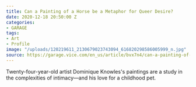 ```yaml
---
title: Can a Painting of a Horse be a Metaphor for Queer Desire?
date: 2020-12-18 20:50:00 Z
categories:
- GARAGE
tags:
- Art
- Profile
image: "/uploads/120219611_2130679023743094_616820298586005999_n.jpg"
source: https://garage.vice.com/en_us/article/bvx7n4/can-a-painting-of-a-horse-be-a-metaphor-for-queer-desire
---
```


Twenty-four-year-old artist Dominique Knowles's paintings are a study in the complexities of intimacy—and his love for a childhood pet.